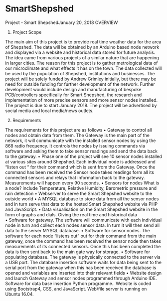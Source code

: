 # SmartShepshed
Project - Smart ShepshedJanuary 20, 2018
OVERVIEW
1.	Project Scope

The main aim of this project is to provide real time weather data for the area of Shepshed.  The data will be obtained by an Arduino based node network and displayed via a website and historical data stored for future analysis.
The idea came from various projects of a similar nature that are happening in larger cities.  The reason for this project is to gather metrological data of our microclimate and what effects it has on the town.  The data collected will be used by the population of Shepshed, institutions and businesses. The project will be solely funded by Andrew Grimley initially, but there may be need for outside funding for further development of the network. Further development would include design and manufacturing of bespoke PCB/controllers specifically for Smart Shepshed, the research and implementation of more precise sensors and more sensor nodes installed.
The project is due to start January 2018.
The project will be advertised by social media and local media/news outlets.

2.	Requirements

The requirements for this project are as follows
  •	Gateway to control all nodes and obtain data from them.  The Gateway is the main part of the network, it will communicate with the installed sensor nodes by using the 868 radio frequency.  It controls the nodes by issuing commands via software and asking them to take sensor readings and send the data back to the gateway. 
•	Phase one of the project will see 10 sensor nodes installed at various sites around Shepshed.  Each individual node is addressed and “listen out “ for their command which is sent from the Gateway.  Once the command has been received the Sensor node takes readings form all its connected sensors and relays that information back to the gateway.  Measurements will happen every 90 seconds.
•	Sensors for nodes What is a node? include Temperature, Relative Humidity, Barometric pressure and rain detection
•	Webserver to serve the Smart Shepshed website to the outside world
•	A MYSQL database to store data from all the sensor nodes and in turn serve that data to the hosted Smart Shepshed website via PHP and JavaScript.
•	Data visualisation on the Smart Shepshed website in the form of graphs and dials.  Giving the real time and historical data   
•	Software for gateway.  The software will communicate with each individual node in turn and collect each nodes sensor data. In turn it will then send all data to the server MYSQL database. 
•	Software for sensor nodes. The software for each node “listens out” out for their command from the main gateway,  once the command has been received the sensor node then takes measurements of its connected sensors.  Once this has been completed the data is then sent back to the main gate way for storage.
•	Software for populating database. The gateway is physically connected to the server via a USB port.  The database insertion software waits for data being sent to the serial port from the gateway when this has been received the database is opened and variables are inserted into their relevant fields 
•	Website design and launch
Gateway and sensor nodes programmed through Arduino IDE. 
Software for data base insertion Python programme.. 
Website is coded using Bootstrap4, CSS, and JavaScript. 
Web/file server is running on Ubuntu 16.04.
 

